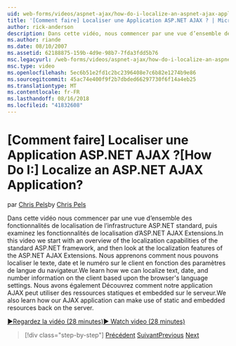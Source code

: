 ```yaml
---
uid: web-forms/videos/aspnet-ajax/how-do-i-localize-an-aspnet-ajax-application
title: '[Comment faire] Localiser une Application ASP.NET AJAX ? | Microsoft Docs'
author: rick-anderson
description: Dans cette vidéo, nous commencer par une vue d’ensemble des fonctionnalités de localisation de l’infrastructure ASP.NET standard et examinez les fonctionnalités de localisation de la...
ms.author: riande
ms.date: 08/10/2007
ms.assetid: 62188875-159b-4d9e-98b7-7fda3fdd5b76
msc.legacyurl: /web-forms/videos/aspnet-ajax/how-do-i-localize-an-aspnet-ajax-application
msc.type: video
ms.openlocfilehash: 5ec6b51e2fd1c2bc2396408e7c6b82e1274b9e86
ms.sourcegitcommit: 45ac74e400f9f2b7dbded66297730f6f14a4eb25
ms.translationtype: MT
ms.contentlocale: fr-FR
ms.lasthandoff: 08/16/2018
ms.locfileid: "41832608"
---
```

<a name="how-do-i-localize-an-aspnet-ajax-application"></a><span data-ttu-id="2714f-104">[Comment faire] Localiser une Application ASP.NET AJAX ?</span><span class="sxs-lookup"><span data-stu-id="2714f-104">[How Do I:] Localize an ASP.NET AJAX Application?</span></span>
====================
<span data-ttu-id="2714f-105">par [Chris Pels](https://twitter.com/chrispels)</span><span class="sxs-lookup"><span data-stu-id="2714f-105">by [Chris Pels](https://twitter.com/chrispels)</span></span>

<span data-ttu-id="2714f-106">Dans cette vidéo nous commencer par une vue d’ensemble des fonctionnalités de localisation de l’infrastructure ASP.NET standard, puis examinez les fonctionnalités de localisation d’ASP.NET AJAX Extensions.</span><span class="sxs-lookup"><span data-stu-id="2714f-106">In this video we start with an overview of the localization capabilities of the standard ASP.NET framework, and then look at the localization features of the ASP.NET AJAX Extensions.</span></span> <span data-ttu-id="2714f-107">Nous apprenons comment nous pouvons localiser le texte, date et le numéro sur le client en fonction des paramètres de langue du navigateur.</span><span class="sxs-lookup"><span data-stu-id="2714f-107">We learn how we can localize text, date, and number information on the client based upon the browser's language settings.</span></span> <span data-ttu-id="2714f-108">Nous avons également Découvrez comment notre application AJAX peut utiliser des ressources statiques et embedded sur le serveur.</span><span class="sxs-lookup"><span data-stu-id="2714f-108">We also learn how our AJAX application can make use of static and embedded resources back on the server.</span></span>

[<span data-ttu-id="2714f-109">&#9654;Regardez la vidéo (28 minutes)</span><span class="sxs-lookup"><span data-stu-id="2714f-109">&#9654; Watch video (28 minutes)</span></span>](https://channel9.msdn.com/Blogs/ASP-NET-Site-Videos/how-do-i-localize-an-aspnet-ajax-application)

> [!div class="step-by-step"]
> <span data-ttu-id="2714f-110">[Précédent](how-do-i-implement-the-persistent-communications-pattern-with-the-updatepanel.md)
> [Suivant](how-do-i-implement-the-persistent-communications-pattern-using-web-services.md)</span><span class="sxs-lookup"><span data-stu-id="2714f-110">[Previous](how-do-i-implement-the-persistent-communications-pattern-with-the-updatepanel.md)
[Next](how-do-i-implement-the-persistent-communications-pattern-using-web-services.md)</span></span>
